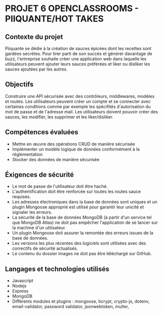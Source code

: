 # PROJET 6 OPENCLASSROOMS - PIIQUANTE/HOT TAKES

## Contexte du projet
Piiquante se dédie à la création de sauces épicées dont les recettes sont gardées secrètes. Pour tirer parti de son succès et générer davantage de buzz, l'entreprise souhaite créer une application web dans laquelle les utilisateurs peuvent ajouter leurs sauces préférées et liker ou disliker les sauces ajoutées par les autres.

## Objectifs
Construire une API sécurisée avec des contrôleurs, middlewares, modèles et routes. 
Les utilisateurs peuvent créer un compte et se connecter avec certaines conditions comme par exemple les spécifités d'autorisation du mot de passe et de l'adresse mail.
Les utilisateurs doivent pouvoir créer des sauces, les modifier, les supprimer et les liker/disliker.

## Compétences évaluées
- Mettre en œuvre des opérations CRUD de manière sécurisée
- Implémenter un modèle logique de données conformément à la réglementation
- Stocker des données de manière sécurisée

## Éxigences de sécurité
- Le mot de passe de l'utilisateur doit être haché.
- L'authentification doit être renforcée sur toutes les routes sauce requises.
- Les adresses électroniques dans la base de données sont uniques et un
plugin Mongoose approprié est utilisé pour garantir leur unicité et signaler
les erreurs.
- La sécurité de la base de données MongoDB (à partir d'un service tel que
MongoDB Atlas) ne doit pas empêcher l'application de se lancer sur la
machine d'un utilisateur.
- Un plugin Mongoose doit assurer la remontée des erreurs issues de la base
de données.
- Les versions les plus récentes des logiciels sont utilisées avec des correctifs
de sécurité actualisés.
- Le contenu du dossier images ne doit pas être téléchargé sur GitHub.

## Langages et technologies utilisés
- Javascript
- Nodejs 
- Express
- MongoDB 
- Différents modules et plugins : mongoose, bcrypt, crypto-js, dotenv, email-validator, password validator, jsonwebtoken, multer,
